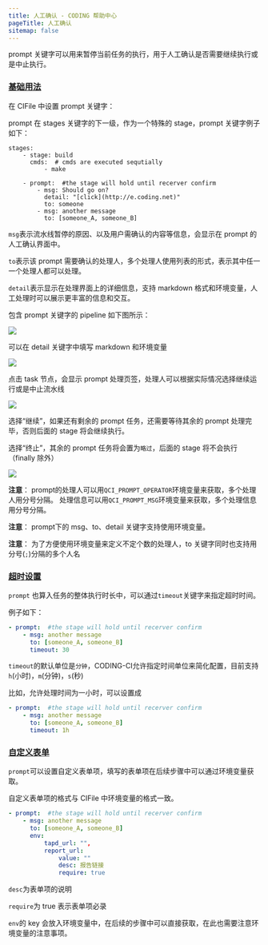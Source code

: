 ```yaml
---
title: 人工确认 - CODING 帮助中心
pageTitle: 人工确认
sitemap: false
---
```


prompt 关键字可以用来暂停当前任务的执行，用于人工确认是否需要继续执行或是中止执行。

### [基础用法](#basic)

在 CIFile 中设置 prompt 关键字：

prompt 在 stages 关键字的下一级，作为一个特殊的 stage，prompt 关键字例子如下：

```
stages:
    - stage: build
      cmds:  # cmds are executed sequtially
          - make

    - prompt:  #the stage will hold until recerver confirm
        - msg: Should go on?
          detail: "[click](http://e.coding.net)"
          to: someone
        - msg: another message
          to: [someone_A, someone_B]
```

`msg`表示流水线暂停的原因、以及用户需确认的内容等信息，会显示在 prompt 的人工确认界面中。

`to`表示该 prompt 需要确认的处理人，多个处理人使用列表的形式，表示其中任一一个处理人都可以处理。

`detail`表示显示在处理界面上的详细信息，支持 markdown 格式和环境变量，人工处理时可以展示更丰富的信息和交互。

包含 prompt 关键字的 pipeline 如下图所示：

![](https://help-assets.codehub.cn/enterprise/20211012162526.png)

可以在 detail 关键字中填写 markdown 和环境变量

![](https://help-assets.codehub.cn/enterprise/20211012162538.png)

点击 task 节点，会显示 prompt 处理页签，处理人可以根据实际情况选择继续运行或是中止流水线

![](https://help-assets.codehub.cn/enterprise/20211012162559.png)

选择“继续”，如果还有剩余的 prompt 任务，还需要等待其余的 prompt 处理完毕，否则后面的 stage 将会继续执行。

选择“终止”，其余的 prompt 任务将会置为`略过`，后面的 stage 将不会执行（finally 除外）

![](https://help-assets.codehub.cn/enterprise/20211012162612.png)

**注意**： prompt的处理人可以用```QCI_PROMPT_OPERATOR```环境变量来获取，多个处理人用分号分隔。
处理信息可以用```QCI_PROMPT_MSG```环境变量来获取，多个处理信息用分号分隔。

**注意**： prompt下的 msg、to、detail 关键字支持使用环境变量。

**注意**： 为了方便使用环境变量来定义不定个数的处理人，to 关键字同时也支持用分号(```;```)分隔的多个人名

### [超时设置](#ttl)

`prompt` 也算入任务的整体执行时长中，可以通过`timeout`关键字来指定超时时间。

例子如下：

```yaml
- prompt:  #the stage will hold until recerver confirm
    - msg: another message
      to: [someone_A, someone_B]
      timeout: 30
```

`timeout`的默认单位是`分钟`，CODING-CI允许指定时间单位来简化配置，目前支持`h`(小时)，`m`(分钟)，`s`(秒)

比如，允许处理时间为一小时，可以设置成

```yaml
- prompt:  #the stage will hold until recerver confirm
    - msg: another message
      to: [someone_A, someone_B]
      timeout: 1h
```

### [自定义表单](#custom-form)

`prompt`可以设置自定义表单项，填写的表单项在后续步骤中可以通过环境变量获取。

自定义表单项的格式与 CIFile 中环境变量的格式一致。

```yaml
- prompt:  #the stage will hold until recerver confirm
    - msg: another message
      to: [someone_A, someone_B]
      env:
          tapd_url: "",
          report_url:
              value: ""
              desc: 报告链接
              require: true
```

`desc`为表单项的说明

`require`为 true 表示表单项必录

`env`的 key 会放入环境变量中，在后续的步骤中可以直接获取，在此也需要注意环境变量的注意事项。


